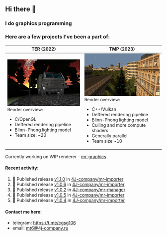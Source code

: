 ## Hi there 👋
### I do graphics programming
### Here are a few projects I've been a part of:  

TER (2022)            |  TMP (2023)
-------------------------|-------------------------
![](images/ter_screenshot_00_upscaled.webp) Render overview: <br><ul><li> C/OpenGL <li> Deffered rendering pipeline <li> Blinn-Phong lighting model <li> Team size: ~20 | ![](images/tmp_screenshot_01_upscaled.webp) Render overview: <br><ul><li> C++/Vulkan <li> Deffered rendering pipeline <li> Blinn-Phong lighting model <li> Culling and more compute shaders <li> Generally parallel <li> Team size ~10

Currently working on WIP renderer - [mr-graphics](https://github.com/4J-company/mr-graphics)  

#### Recent activity:
<!--START_SECTION:activity-->
1. 🚀 Published release [v1.1.0](https://github.com/4J-company/mr-importer/releases/tag/v1.1.0) in [4J-company/mr-importer](https://github.com/4J-company/mr-importer)
2. 🚀 Published release [v1.0.6](https://github.com/4J-company/mr-importer/releases/tag/v1.0.6) in [4J-company/mr-importer](https://github.com/4J-company/mr-importer)
3. 🚀 Published release [v1.0.2](https://github.com/4J-company/mr-manager/releases/tag/v1.0.2) in [4J-company/mr-manager](https://github.com/4J-company/mr-manager)
4. 🚀 Published release [v1.0.5](https://github.com/4J-company/mr-importer/releases/tag/v1.0.5) in [4J-company/mr-importer](https://github.com/4J-company/mr-importer)
5. 🚀 Published release [v1.0.4](https://github.com/4J-company/mr-importer/releases/tag/v1.0.4) in [4J-company/mr-importer](https://github.com/4J-company/mr-importer)
<!--END_SECTION:activity-->

#### Contact me here:
 - telegram: https://t.me/cgsg106
 - email:    mt6@4j-company.ru
